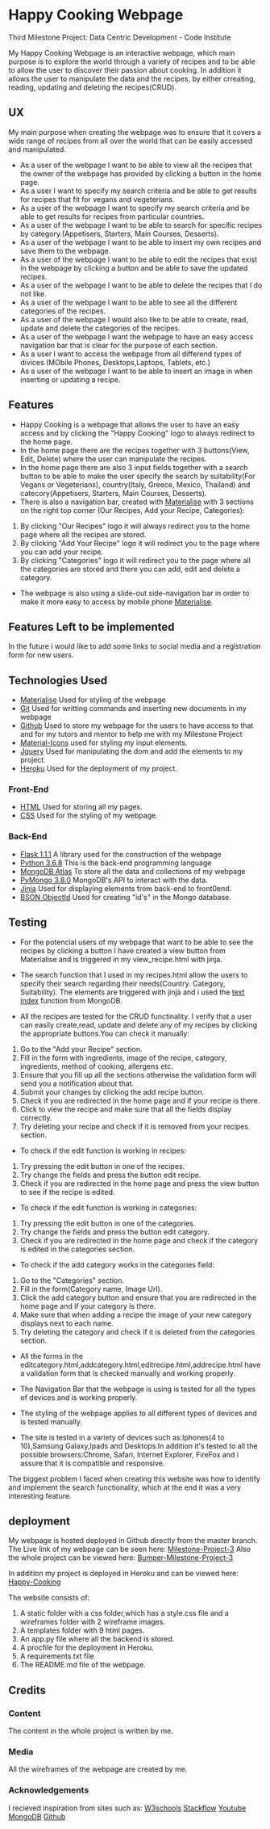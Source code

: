 # Happy Cooking Webpage

Third Milestone Project: Data Centric Development - Code Institute

My Happy Cooking Webpage is an interactive webpage, which main purpose is to explore the world through a variety of recipes and to be able to allow the user to discover their passion about cooking. In addition it allows the user to manipulate the data and the recipes, by either crreating, reading, updating and deleting the recipes(CRUD).

## UX

My main purpose when creating the webpage was to ensure that it covers a wide range of recipes from all over the world that can be easily accessed and manipulated.

- As a user of the webpage I want to be able to view all the recipes that the owner of the webpage has provided by clicking a button in the home page.
- As a user I want to specify my search criteria and be able to get results for recipes that fit for vegans and vegeterians.
- As a user of the webpage I want to specify my search criteria and be able to get results for recipes from particular countries.
- As a user of the webpage I want to be able to search for specific recipes by category.(Appetisers, Starters, Main Courses, Desserts).
- As a user of the webpage I want to be able to insert my own recipes and save them to the webpage.
- As a user of the webpage I want to be able to edit the recipes that exist in the webpage by clicking a button and be able to save the updated recipes.
- As a user of the webpage I want to be able to delete the recipes that I do not like.
- As a user of the webpage I want to be able to see all the different categories of the recipes.
- As a user of the webpage I would also like to be able to create, read, update and delete the categories of the recipes.
- As a user of the webpage I want the webpage to have an easy access navigation bar that is clear for the purpose of each section.
- As a user I want to access the webpage from all differend types of divices (MObile Phones, Desktops,Laptops, Tablets, etc.)
- As a user of the webpage I want to be able to insert an image in when inserting or updating a recipe. 

## Features

- Happy Cooking is a webpage that allows the user to have an easy access and by clicking the "Happy Cooking" logo to always redirect to the home page.
- In the home page there are the recipes together with 3 buttons(View, Edit, Delete) where the user can manipulate the recipes.
- In the home page there are also 3 input fields together with a search button to be able to make the user specify the search by suitability(For Vegans or Vegeterians), country(Italy, Greece, Mexico, Thailand) and catecory(Appetisers, Starters, Main Courses, Desserts).
- There is also a navigation bar, created with [Materialise](https://materializecss.com/navbar.html) with 3 sections on the right top corner (Our Recipes, Add your Recipe, Categories):
1. By clicking "Our Recipes" logo it will always redirect you to the home page where all the recipes are stored.
2. By clicking "Add Your Recipe" logo it will redirect you to the page where you can add your recipe.
3. By clicking "Categories" logo it will redirect you to the page where all the categories are stored and there you can add, edit and delete a category.
- The webpage is also using a slide-out side-navigation bar in order to make it more easy to access by mobile phone [Materialise](https://materializecss.com/mobile.html).

## Features Left to be implemented

In the future i would like to add some links to social media and a registration form for new users.

## Technologies Used

- [Materialise](https://materializecss.com/) Used for styling of the webpage
- [Git](https://en.wikipedia.org/wiki/Git) Used for writting commands and inserting new documents in my webpage
- [Github]() Used to store my webpage for the users to have access to that and for my tutors and mentor to help me with my Milestone Project
- [Material-Icons]( https://material.io/resources/icons/?style=baseline) used for styling my input elements.
- [Jquery](https://en.wikipedia.org/wiki/JQuery) Used for manipulating the dom and add the elements to my project.
- [Heroku](https://en.wikipedia.org/wiki/Heroku) Used for the deployment of my project.

### Front-End
- [HTML](https://en.wikipedia.org/wiki/HTML5) Used for storing all my pages.
- [CSS](https://no.wikipedia.org/wiki/Cascading_Style_Sheets) Used for the styling of my webpage.

### Back-End

- [Flask 1.1.1](https://en.wikipedia.org/wiki/Flask_(web_framework)) A library used for the construction of the webpage
- [Python 3.6.8](https://en.wikipedia.org/wiki/Python_(programming_language)) This is the back-end programming language
- [MongoDB Atlas](https://en.wikipedia.org/wiki/MongoDB) To store all the data and collections of my webpage
- [PyMongo 3.8.0](https://api.mongodb.com/python/current/) MongoDB's API to interact with the data.
- [Jinja](https://en.wikipedia.org/wiki/Jinja_(template_engine)) Used for displaying elements from back-end to front0end.
- [BSON ObjectId](https://en.wikipedia.org/wiki/BSON) Used for creating "id's" in the Mongo database.

## Testing

- For the potencial users of my webpage that want to be able to see the recipes by clicking a button I have created a view button from Materialise and is triggered in my view_recipe.html with jinja. 

- The search function that I used in my recipes.html allow the users to specify their search regarding their needs(Country. Category, Suitability). The elements are triggered with jinja and i used the [text index](https://docs.mongodb.com/manual/text-search/#example) function from MongoDB.

- All the recipes are tested for the CRUD functinality. I verify that a user can easily create,read, update and delete any of my recipes by clicking the appropriate buttons.You can check it manually:
1. Go to the "Add your Recipe" section. 
2. Fill in the form with ingredients, image of the recipe, category, ingredients, method of cooking, allergens etc.
3. Ensure that you fill up all the sections otherwise the validation form will send you a notification about that.
4. Submit your changes by clicking the add recipe button.
5. Check if you are redirected in the home page and if your recipe is there.
6. Click to view the recipe and make sure that all the fields display correctly.
7. Try deleting your recipe and check if it is removed from your recipes section.

- To check if the edit function is working in recipes:
1. Try pressing the edit button in one of the recipes.
2. Try change the fields and press the button edit recipe.
3. Check if you are redirected in the home page and press the view button to see if the recipe is edited.

- To check if the edit function is working in categories:
1. Try pressing the edit button in one of the categories.
2. Try change the fields and press the button edit category.
3. Check if you are redirected in the home page and check if the category is edited in the categories section.

- To check if the add category works in the categories field:
1. Go to the "Categories" section.
2. Fill in the form(Category name, Image Url).
3. Click the add category button and ensure that you are redirected in the home page and if your category is there.
4. Make sure that when adding a recipe the image of your new category displays next to each name.
5. Try deleting the category and check if it is deleted from the categories section.

- All the forms in the editcategory.html,addcategory.html,editrecipe.html,addrecipe.html have a validation form that is checked manually and working properly.

- The Navigation Bar that the webpage is using is tested for all the types of devices and is working properly.

- The styling of the webpage applies to all different types of devices and is tested manually.

- The site is tested in a variety of devices such as:Iphones(4 to 10),Samsung Galaxy,Ipads and Desktops.In addition it's tested to all the possible browsers:Chrome, Safari, Internet Explorer, FireFox and i assure that it is compatible and responsive.

The biggest problem I faced when creating this website was how to identify and implement the search functionality, which at the end it was a very interesting feature.

## deployment

My webpage is hosted deployed in Github directly from the master branch. The Live link of my webpage can be seen here:
    [Milestone-Project-3]()
 Also the whole project can be viewed here:
    [Bumper-Milestone-Project-3]()

In addition my project is deployed in Heroku and can be viewed here:    
    [Happy-Cooking]()

The website consists of:
1. A static folder with a css folder,which has a style.css file and a wireframes folder with 2 wireframe images. 
2. A templates folder with 9 html pages.
3. An app.py file where all the backend is stored.
4. A procfile for the deployment in Heroku.
5. A requirements.txt file
6. The README.md file of the webpage.

## Credits

### Content
The content in the whole project is written by me.

### Media 

All the wireframes of the webpage are created by me.

### Acknowledgements

I recieved inspiration from sites such as: 
    [W3schools](https://www.w3schools.com/)
    [Stackflow](https://stackoverflow.com/)
    [Youtube](https://www.youtube.com/watch?v=dTN8cBDEG_Q&feature=youtu.be)
    [MongoDB](https://docs.mongodb.com/manual/text-search/#example)
    [Github](https://github.com/Code-Institute-Submissions/COOK-BOOK-4)

